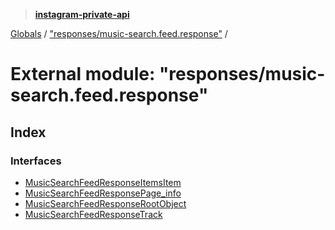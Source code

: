 > **[instagram-private-api](../README.md)**

[Globals](../README.md) / ["responses/music-search.feed.response"](_responses_music_search_feed_response_.md) /

# External module: "responses/music-search.feed.response"

## Index

### Interfaces

* [MusicSearchFeedResponseItemsItem](../interfaces/_responses_music_search_feed_response_.musicsearchfeedresponseitemsitem.md)
* [MusicSearchFeedResponsePage_info](../interfaces/_responses_music_search_feed_response_.musicsearchfeedresponsepage_info.md)
* [MusicSearchFeedResponseRootObject](../interfaces/_responses_music_search_feed_response_.musicsearchfeedresponserootobject.md)
* [MusicSearchFeedResponseTrack](../interfaces/_responses_music_search_feed_response_.musicsearchfeedresponsetrack.md)